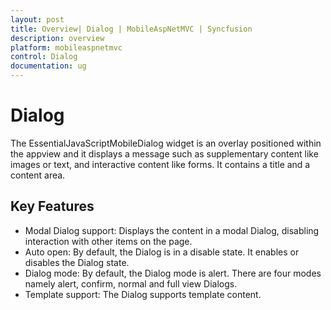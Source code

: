 ```yaml
---
layout: post
title: Overview| Dialog | MobileAspNetMVC | Syncfusion
description: overview
platform: mobileaspnetmvc
control: Dialog
documentation: ug
---
```


# Dialog

The EssentialJavaScriptMobileDialog widget is an overlay positioned within the appview and it displays a message such as supplementary content like images or text, and interactive content like forms.  It contains a title and a content area.

## Key Features

* Modal Dialog support: Displays the content in a modal Dialog, disabling interaction with other items on the page.
* Auto open: By default, the Dialog is in a disable state. It enables or disables the Dialog state.
* Dialog mode: By default, the Dialog mode is alert. There are four modes namely alert, confirm, normal and full view Dialogs.
* Template support: The Dialog supports template content.



